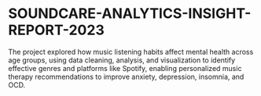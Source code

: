 # SOUNDCARE-ANALYTICS-INSIGHT-REPORT-2023
The project explored how music listening habits affect mental health across age groups, using data cleaning, analysis, and visualization to identify effective genres and platforms like Spotify, enabling personalized music therapy recommendations to improve anxiety, depression, insomnia, and OCD.
